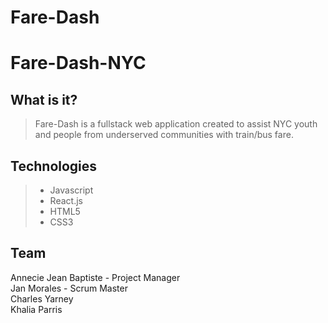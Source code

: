 # Fare-Dash
# Fare-Dash-NYC
## What is it?
> Fare-Dash is a fullstack web application created to assist NYC youth and people from underserved communities with train/bus fare.

## Technologies
> - Javascript
> - React.js
> - HTML5
> - CSS3

## Team
Annecie Jean Baptiste - Project Manager
<br>Jan Morales - Scrum Master
<br>Charles Yarney
<br>Khalia Parris

